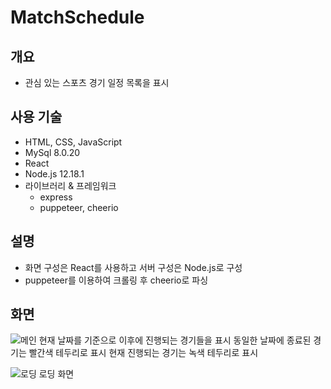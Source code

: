 # MatchSchedule<br>
## 개요
* 관심 있는 스포츠 경기 일정 목록을 표시

## 사용 기술
* HTML, CSS, JavaScript
* MySql 8.0.20
* React
* Node.js 12.18.1
* 라이브러리 & 프레임워크
  - express
  - puppeteer, cheerio

## 설명
* 화면 구성은 React를 사용하고 서버 구성은 Node.js로 구성
* puppeteer를 이용하여 크롤링 후 cheerio로 파싱

## 화면
![메인](https://user-images.githubusercontent.com/58472980/100016564-f76cd980-2e1c-11eb-8569-08e0be52f136.PNG)
현재 날짜를 기준으로 이후에 진행되는 경기들을 표시
동일한 날짜에 종료된 경기는 빨간색 테두리로 표시
현재 진행되는 경기는 녹색 테두리로 표시

![로딩](https://user-images.githubusercontent.com/58472980/100017045-a8737400-2e1d-11eb-9288-a643b202dce0.PNG)
로딩 화면
